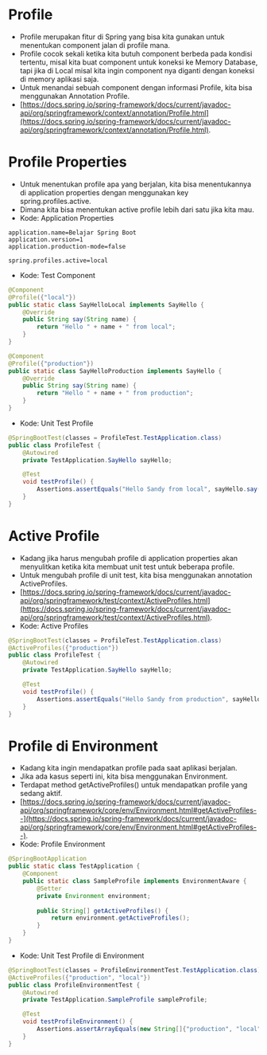 # Profile
- Profile merupakan fitur di Spring yang bisa kita gunakan untuk menentukan component jalan di profile mana.
- Profile cocok sekali ketika kita butuh component berbeda pada kondisi tertentu, misal kita buat component untuk koneksi ke Memory Database, tapi jika di Local misal kita ingin component nya diganti dengan koneksi di memory aplikasi saja.
- Untuk menandai sebuah component dengan informasi Profile, kita bisa menggunakan Annotation Profile.
- [https://docs.spring.io/spring-framework/docs/current/javadoc-api/org/springframework/context/annotation/Profile.html](https://docs.spring.io/spring-framework/docs/current/javadoc-api/org/springframework/context/annotation/Profile.html).

# Profile Properties
- Untuk menentukan profile apa yang berjalan, kita bisa menentukannya di application properties dengan menggunakan key spring.profiles.active.
- Dimana kita bisa menentukan active profile lebih dari satu jika kita mau.
- Kode: Application Properties
```text
application.name=Belajar Spring Boot
application.version=1
application.production-mode=false

spring.profiles.active=local
```
- Kode: Test Component
```java
@Component
@Profile({"local"})
public static class SayHelloLocal implements SayHello {
    @Override
    public String say(String name) {
        return "Hello " + name + " from local";
    }
}

@Component
@Profile({"production"})
public static class SayHelloProduction implements SayHello {
    @Override
    public String say(String name) {
        return "Hello " + name + " from production";
    }
}
```
- Kode: Unit Test Profile
```java
@SpringBootTest(classes = ProfileTest.TestApplication.class)
public class ProfileTest {
    @Autowired
    private TestApplication.SayHello sayHello;

    @Test
    void testProfile() {
        Assertions.assertEquals("Hello Sandy from local", sayHello.say("Sandy"));
    }
}
```

# Active Profile
- Kadang jika harus mengubah profile di application properties akan menyulitkan ketika kita membuat unit test untuk beberapa profile.
- Untuk mengubah profile di unit test, kita bisa menggunakan annotation ActiveProfiles.
- [https://docs.spring.io/spring-framework/docs/current/javadoc-api/org/springframework/test/context/ActiveProfiles.html](https://docs.spring.io/spring-framework/docs/current/javadoc-api/org/springframework/test/context/ActiveProfiles.html).
- Kode: Active Profiles
```java
@SpringBootTest(classes = ProfileTest.TestApplication.class)
@ActiveProfiles({"production"})
public class ProfileTest {
    @Autowired
    private TestApplication.SayHello sayHello;

    @Test
    void testProfile() {
        Assertions.assertEquals("Hello Sandy from production", sayHello.say("Sandy"));
    }
}
```

# Profile di Environment
- Kadang kita ingin mendapatkan profile pada saat aplikasi berjalan.
- Jika ada kasus seperti ini, kita bisa menggunakan Environment.
- Terdapat method getActiveProfiles() untuk mendapatkan profile yang sedang aktif.
- [https://docs.spring.io/spring-framework/docs/current/javadoc-api/org/springframework/core/env/Environment.html#getActiveProfiles--](https://docs.spring.io/spring-framework/docs/current/javadoc-api/org/springframework/core/env/Environment.html#getActiveProfiles--).
- Kode: Profile Environment
```java
@SpringBootApplication
public static class TestApplication {
    @Component
    public static class SampleProfile implements EnvironmentAware {
        @Setter
        private Environment environment;
        
        public String[] getActiveProfiles() {
            return environment.getActiveProfiles();
        }
    }
}
```
- Kode: Unit Test Profile di Environment
```java
@SpringBootTest(classes = ProfileEnvironmentTest.TestApplication.class)
@ActiveProfiles({"production", "local"})
public class ProfileEnvironmentTest {
    @Autowired
    private TestApplication.SampleProfile sampleProfile;

    @Test
    void testProfileEnvironment() {
        Assertions.assertArrayEquals(new String[]{"production", "local"}, sampleProfile.getActiveProfiles());
    }
}
```
